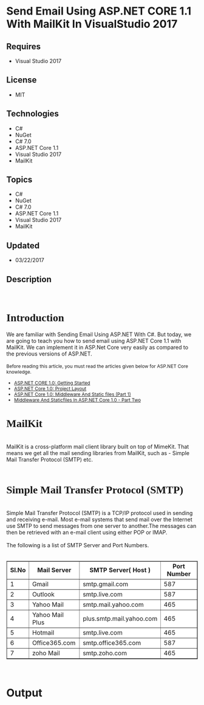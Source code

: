 # Send Email Using ASP.NET CORE 1.1 With MailKit In VisualStudio 2017
## Requires
- Visual Studio 2017
## License
- MIT
## Technologies
- C#
- NuGet
- C# 7.0
- ASP.NET Core 1.1
- Visual Studio 2017
- MailKit
## Topics
- C#
- NuGet
- C# 7.0
- ASP.NET Core 1.1
- Visual Studio 2017
- MailKit
## Updated
- 03/22/2017
## Description

<p>&nbsp;</p>
<h1><span style="font-family:Verdana">Introduction</span></h1>
<p>We are familiar with Sending Email Using ASP.NET With C#. But today, we are going to teach you how to send email using ASP.NET Core 1.1 with MailKit. We can implement it in ASP.Net Core very easily as compared to the previous versions of ASP.NET.<br>
<br>
<span style="font-size:12.1px">Before reading this article, you must read the articles given below for ASP.NET Core knowledge.</span><br style="font-size:12.1px">
</p>
<ul style="font-size:12.1px">
<li><a title="ASP.NET CORE 1.0: Getting Started" href="https://social.technet.microsoft.com/wiki/contents/articles/36451.asp-net-core-1-0-getting-started.aspx" target="_blank">ASP.NET CORE 1.0: Getting Started</a>
</li><li><a title="ASP.NET Core 1.0: Project Layout" href="https://social.technet.microsoft.com/wiki/contents/articles/36490.asp-net-core-1-0-project-layout.aspx" target="_blank">ASP.NET Core 1.0: Project Layout</a>
</li><li><a title="ASP.NET Core 1.0: Middleware And Static files (Part 1)" href="https://social.technet.microsoft.com/wiki/contents/articles/36629.asp-net-core-1-0-middleware-and-static-files-part-1.aspx" target="_blank">ASP.NET Core 1.0: Middleware And Static files
 (Part 1)</a> </li><li><a title="Middleware And Staticfiles In ASP.NET Core 1.0 - Part Two" href="https://social.technet.microsoft.com/wiki/contents/articles/36727.middleware-and-staticfiles-in-asp-net-core-1-0-part-two.aspx" target="_blank">Middleware And Staticfiles In ASP.NET
 Core 1.0 - Part Two</a> </li></ul>
<h1><span style="font-family:Verdana">MailKit</span></h1>
<p><br>
MailKit is a cross-platform mail client library built on top of MimeKit. That means we get all the mail sending libraries from MailKit, such as - Simple Mail Transfer Protocol (SMTP) etc.<br>
<br>
</p>
<h1><span style="font-family:Verdana">Simple Mail Transfer Protocol (SMTP)</span></h1>
<p><br>
Simple Mail Transfer Protocol (SMTP) is a TCP/IP protocol used in sending and receiving e-mail. Most e-mail systems that send mail over the Internet use SMTP to send messages from one server to another.The messages can then be retrieved with an e-mail client
 using either POP or IMAP.<br>
<br>
The following is a list of SMTP Server and Port Numbers.<br>
<br>
</p>
<table border="1" cellspacing="1" width="100%" style="background-color:#ffffff">
<tbody>
<tr>
<td align="center"><strong>Sl.No</strong></td>
<td align="center"><strong>Mail Server</strong></td>
<td align="center"><strong>SMTP Server( Host )</strong></td>
<td align="center"><strong>Port Number</strong></td>
</tr>
<tr>
<td>1</td>
<td>Gmail</td>
<td>smtp.gmail.com</td>
<td>587</td>
</tr>
<tr>
<td>2</td>
<td>Outlook</td>
<td>smtp.live.com</td>
<td>587</td>
</tr>
<tr>
<td>3</td>
<td>Yahoo Mail</td>
<td>smtp.mail.yahoo.com</td>
<td>465</td>
</tr>
<tr>
<td>4</td>
<td>Yahoo Mail Plus</td>
<td>plus.smtp.mail.yahoo.com</td>
<td>465</td>
</tr>
<tr>
<td>5</td>
<td>Hotmail</td>
<td>smtp.live.com</td>
<td>465</td>
</tr>
<tr>
<td>6</td>
<td>Office365.com</td>
<td>smtp.office365.com</td>
<td>587</td>
</tr>
<tr>
<td>7</td>
<td>zoho Mail</td>
<td>smtp.zoho.com</td>
<td>465</td>
</tr>
</tbody>
</table>
<p>&nbsp;</p>
<h1>Output</h1>
<p><a href="http://social.technet.microsoft.com/wiki/cfs-file.ashx/__key/communityserver-wikis-components-files/00-00-00-00-05/6560.gmail.png"><img src="https://social.technet.microsoft.com/wiki/resized-image.ashx/__size/550x0/__key/communityserver-wikis-components-files/00-00-00-00-05/6560.gmail.png" alt="" style="border-width:0px; border-style:solid"></a><br>
<br>
</p>
<div id="radePasteHelper" style="left:-10000px; border:0px solid red; top:200px; width:1px; height:1px; overflow:hidden">
<table border="1" cellspacing="1" width="100%" style="font-family:'open sans',sans-serif; font-size:14px; outline:0px; border-collapse:collapse; background-color:#ffffff">
<tbody style="outline:0px">
<tr>
<td style="border-right:1px dashed #ababab; border-bottom:1px dashed #ababab; border-top-color:#ababab; border-left-color:#ababab">
<br>
</td>
<td style="border-right:1px dashed #ababab; border-bottom:1px dashed #ababab; border-top-color:#ababab; border-left-color:#ababab">
Plus</td>
<td style="border-right:1px dashed #ababab; border-bottom:1px dashed #ababab; border-top-color:#ababab; border-left-color:#ababab">
plus.smtp.mail.yahoo.com</td>
<td style="border-right:1px dashed #ababab; border-bottom:1px dashed #ababab; border-top-color:#ababab; border-left-color:#ababab">
465</td>
</tr>
<tr>
<td style="border-right:1px dashed #ababab; border-bottom:1px dashed #ababab; border-top-color:#ababab; border-left-color:#ababab">
5</td>
<td style="border-right:1px dashed #ababab; border-bottom:1px dashed #ababab; border-top-color:#ababab; border-left-color:#ababab">
Hotmail</td>
<td style="border-right:1px dashed #ababab; border-bottom:1px dashed #ababab; border-top-color:#ababab; border-left-color:#ababab">
smtp.live.com</td>
<td style="border-right:1px dashed #ababab; border-bottom:1px dashed #ababab; border-top-color:#ababab; border-left-color:#ababab">
465</td>
</tr>
<tr>
<td style="border-right:1px dashed #ababab; border-bottom:1px dashed #ababab; border-top-color:#ababab; border-left-color:#ababab">
6</td>
<td style="border-right:1px dashed #ababab; border-bottom:1px dashed #ababab; border-top-color:#ababab; border-left-color:#ababab">
Office365.com</td>
<td style="border-right:1px dashed #ababab; border-bottom:1px dashed #ababab; border-top-color:#ababab; border-left-color:#ababab">
smtp.office365.com</td>
<td style="border-right:1px dashed #ababab; border-bottom:1px dashed #ababab; border-top-color:#ababab; border-left-color:#ababab">
587</td>
</tr>
<tr>
<td style="border-right:1px dashed #ababab; border-bottom:1px dashed #ababab; border-top-color:#ababab; border-left-color:#ababab">
7</td>
<td style="border-right:1px dashed #ababab; border-bottom:1px dashed #ababab; border-top-color:#ababab; border-left-color:#ababab">
zoho Mail</td>
<td style="border-right:1px dashed #ababab; border-bottom:1px dashed #ababab; border-top-color:#ababab; border-left-color:#ababab">
smtp.zoho.com</td>
<td style="border-right:1px dashed #ababab; border-bottom:1px dashed #ababab; border-top-color:#ababab; border-left-color:#ababab">
465</td>
</tr>
</tbody>
</table>
</div>
